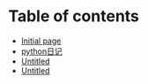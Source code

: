 # Table of contents

* [Initial page](README.md)
* [python日记](python-ri-ji.md)
* [Untitled](untitled.md)
* [Untitled](untitled-1.md)

